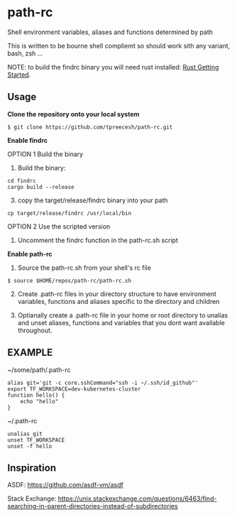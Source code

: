 # path-rc

Shell environment variables, aliases and functions determined by path

This is written to be bourne shell compliemt so should work sith any variant, bash, zsh ...

NOTE: to build the findrc binary you will need rust installed: [Rust Getting Started](https://www.rust-lang.org/learn/get-started).

## Usage

**Clone the repository onto your local system**
```shell
$ git clone https://github.com/tpreecesh/path-rc.git
```
**Enable findrc**

OPTION 1 Build the binary
1) Build the binary:
```shell
cd findrc
cargo build --release
```
3) copy the target/release/findrc binary into your path
```shell
cp target/release/findrc /usr/local/bin
```
OPTION 2 Use the scripted version
1) Uncomment the findrc function in the path-rc.sh script

**Enable path-rc**

1) Source the path-rc.sh from your shell's rc file
```shell
$ source $HOME/repos/path-rc/path-rc.sh
```
2) Create .path-rc files in your directory structure to have environment variables, functions and aliases specific to the directory and children

3) Optianally create a .path-rc file in your home or root directory to unalias and unset aliases, functions and variables that you dont want available throughout.

## EXAMPLE

~/some/path/.path-rc
```shell
alias git='git -c core.sshCommand="ssh -i ~/.ssh/id_github"'
export TF_WORKSPACE=dev-kubernetes-cluster
function hello() {
    echo "hello"
}
```

~/.path-rc
```shell
unalias git
unset TF_WORKSPACE
unset -f hello
```


## Inspiration

ASDF: https://github.com/asdf-vm/asdf

Stack Exchange: https://unix.stackexchange.com/questions/6463/find-searching-in-parent-directories-instead-of-subdirectories
